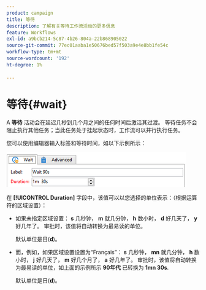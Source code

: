 ```yaml
---
product: campaign
title: 等待
description: 了解有关等待工作流活动的更多信息
feature: Workflows
exl-id: a9bcb214-5c87-4b26-804a-22b868905022
source-git-commit: 77ec01aaba1e50676bed57f503a9e4e8bb1fe54c
workflow-type: tm+mt
source-wordcount: '192'
ht-degree: 1%

---
```


# 等待{#wait}



A **等待** 活动会在延迟几秒到几个月之间的任何时间后激活其过渡。 等待任务不会阻止执行其他任务；当此任务处于挂起状态时，工作流可以并行执行任务。

您可以使用编辑器输入标签和等待时间，如以下示例所示：

![](assets/edit_wait.png)

在 **[!UICONTROL Duration]** 字段中，该值可以以您选择的单位表示：（根据运算符的区域设置）：

* 如果未指定区域设置： **s** 几秒钟， **m** 就几分钟， **h** 数小时， **d** 好几天了， **y** 好几年了。 审批时，该值将自动转换为最易读的单位。

  默认单位是日(**d**)。

* 而，例如，如果区域设置设置为“Français”： **s** 几秒钟， **mn** 就几分钟， **h** 数小时， **j** 好几天了， **m** 好几个月了， **a** 好几年了。 审批时，该值将自动转换为最易读的单位，如上面的示例所示 **90年代** 已转换为 **1mn 30s**.

  默认单位是日(**d**)。
